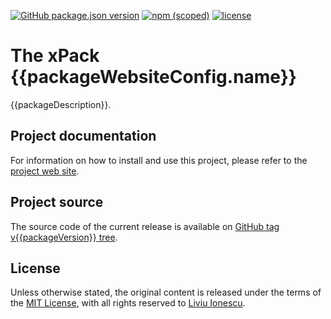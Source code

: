 [![GitHub package.json version](https://img.shields.io/github/package-json/v/{{githubProjectOrganization}}/{{githubProjectName}})](https://github.com/{{githubProjectOrganization}}/{{githubProjectName}}/blob/master/package.json)
[![npm (scoped)](https://img.shields.io/npm/v/@{{packageScope}}/{{packageName}}.svg?color=blue)](https://www.npmjs.com/package/@{{packageScope}}/{{packageName}}/)
[![license](https://img.shields.io/github/license/{{githubProjectOrganization}}/{{githubProjectName}})](https://github.com/{{githubProjectOrganization}}/{{githubProjectName}}/blob/master/LICENSE)

# The xPack {{packageWebsiteConfig.name}}

{{packageDescription}}.

## Project documentation

For information on how to install and use this project,
please refer to the
[project web site](https://{{githubProjectOrganization}}.github.io/{{githubProjectName}}/).

## Project source

The source code of the current release is available
on [GitHub tag v{{packageVersion}} tree](https://github.com/{{githubProjectOrganization}}/{{githubProjectName}}/tree/v{{packageVersion}}).

## License

Unless otherwise stated, the original content is released under the terms of the
[MIT License](https://opensource.org/licenses/mit/),
with all rights reserved to
[Liviu Ionescu](https://github.com/ilg-ul).
